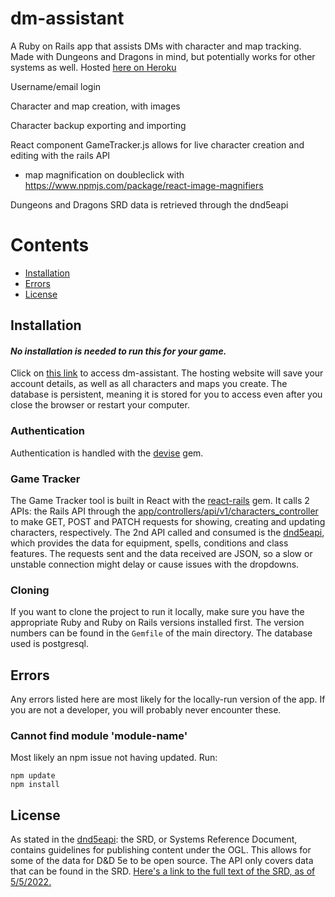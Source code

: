 # dm-assistant

A Ruby on Rails app that assists DMs with character and map tracking. Made with Dungeons and Dragons in mind, but potentially works for other systems as well. Hosted [here on Heroku](https://fierce-wave-86598.herokuapp.com/)

Username/email login

Character and map creation, with images

Character backup exporting and importing

React component GameTracker.js allows for live character creation and editing with the rails API
  - map magnification on doubleclick with https://www.npmjs.com/package/react-image-magnifiers

Dungeons and Dragons SRD data is retrieved through the dnd5eapi


# Contents  

- [Installation](#install)  
- [Errors](#errors)
- [License](#license)

<a name="install"/>

## Installation

#### **_No installation is needed to run this for your game._** 
Click on [this link](https://fierce-wave-86598.herokuapp.com/) to access dm-assistant. The hosting website will save your account details, as well as all characters and maps you create. The database is persistent, meaning it is stored for you to access even after you close the browser or restart your computer.

### Authentication

Authentication is handled with the [devise](https://github.com/heartcombo/devise) gem. 

### Game Tracker

The Game Tracker tool is built in React with the [react-rails](https://github.com/reactjs/react-rails) gem. It calls 2 APIs: the Rails API through the [app/controllers/api/v1/characters_controller](https://github.com/YiannisRoss/dm-assistant/blob/main/app/controllers/api/v1/characters_controller.rb) to make GET, POST and PATCH requests for showing, creating and updating characters, respectively. The 2nd API called and consumed is the [dnd5eapi](https://www.dnd5eapi.co/), which provides the data for equipment, spells, conditions and class features.
  The requests sent and the data received are JSON, so a slow or unstable connection might delay or cause issues with the dropdowns.

### Cloning

If you want to clone the project to run it locally, make sure you have the appropriate Ruby and Ruby on Rails versions installed first. The version numbers can be found in the `Gemfile` of the main directory. The database used is postgresql.


<a name="errors"/>

## Errors

Any errors listed here are most likely for the locally-run version of the app. If you are not a developer, you will probably never encounter these.

### Cannot find module 'module-name'

Most likely an npm issue not having updated. Run:
```
npm update
npm install
```

<a name="license"/>

## License

As stated in the [dnd5eapi](https://www.dnd5eapi.co/docs/#overview--faq): the SRD, or Systems Reference Document, contains guidelines for publishing content under the OGL. This allows for some of the data for D&D 5e to be open source. The API only covers data that can be found in the SRD. [Here's a link to the full text of the SRD, as of 5/5/2022.](https://media.wizards.com/2016/downloads/DND/SRD-OGL_V5.1.pdf)
